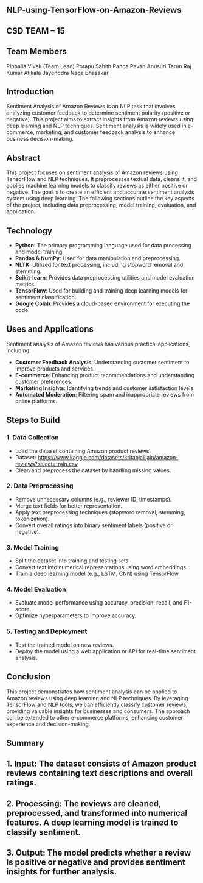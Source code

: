 ## NLP-using-TensorFlow-on-Amazon-Reviews

## CSD TEAM – 15
## Team Members

Pippalla Vivek (Team Lead)
Porapu Sahith
Panga Pavan
Anusuri Tarun Raj Kumar
Atikala Jayenddra Naga Bhasakar


## Introduction

Sentiment Analysis of Amazon Reviews is an NLP task that involves analyzing customer feedback to determine sentiment polarity (positive or negative). This project aims to extract insights from Amazon reviews using deep learning and NLP techniques. Sentiment analysis is widely used in e-commerce, marketing, and customer feedback analysis to enhance business decision-making.

## Abstract

This project focuses on sentiment analysis of Amazon reviews using TensorFlow and NLP techniques. It preprocesses textual data, cleans it, and applies machine learning models to classify reviews as either positive or negative. The goal is to create an efficient and accurate sentiment analysis system using deep learning. The following sections outline the key aspects of the project, including data preprocessing, model training, evaluation, and application.

## Technology

- **Python**: The primary programming language used for data processing and model training.
- **Pandas & NumPy**: Used for data manipulation and preprocessing.
- **NLTK**: Utilized for text processing, including stopword removal and stemming.
- **Scikit-learn**: Provides data preprocessing utilities and model evaluation metrics.
- **TensorFlow**: Used for building and training deep learning models for sentiment classification.
- **Google Colab**: Provides a cloud-based environment for executing the code.

## Uses and Applications

Sentiment analysis of Amazon reviews has various practical applications, including:

- **Customer Feedback Analysis**: Understanding customer sentiment to improve products and services.
- **E-commerce**: Enhancing product recommendations and understanding customer preferences.
- **Marketing Insights**: Identifying trends and customer satisfaction levels.
- **Automated Moderation**: Filtering spam and inappropriate reviews from online platforms.

## Steps to Build

### 1. Data Collection
   - Load the dataset containing Amazon product reviews.
   - Dataset: https://www.kaggle.com/datasets/kritanjalijain/amazon-reviews?select=train.csv
   - Clean and preprocess the dataset by handling missing values.

### 2. Data Preprocessing
   - Remove unnecessary columns (e.g., reviewer ID, timestamps).
   - Merge text fields for better representation.
   - Apply text preprocessing techniques (stopword removal, stemming, tokenization).
   - Convert overall ratings into binary sentiment labels (positive or negative).

### 3. Model Training
   - Split the dataset into training and testing sets.
   - Convert text into numerical representations using word embeddings.
   - Train a deep learning model (e.g., LSTM, CNN) using TensorFlow.

### 4. Model Evaluation
   - Evaluate model performance using accuracy, precision, recall, and F1-score.
   - Optimize hyperparameters to improve accuracy.

### 5. Testing and Deployment
   - Test the trained model on new reviews.
   - Deploy the model using a web application or API for real-time sentiment analysis.

## Conclusion

This project demonstrates how sentiment analysis can be applied to Amazon reviews using deep learning and NLP techniques. By leveraging TensorFlow and NLP tools, we can efficiently classify customer reviews, providing valuable insights for businesses and consumers. The approach can be extended to other e-commerce platforms, enhancing customer experience and decision-making.

## Summary

## 1. **Input**: The dataset consists of Amazon product reviews containing text descriptions and overall ratings.
## 2. **Processing**: The reviews are cleaned, preprocessed, and transformed into numerical features. A deep learning model is trained to classify sentiment.
## 3. **Output**: The model predicts whether a review is positive or negative and provides sentiment insights for further analysis.

